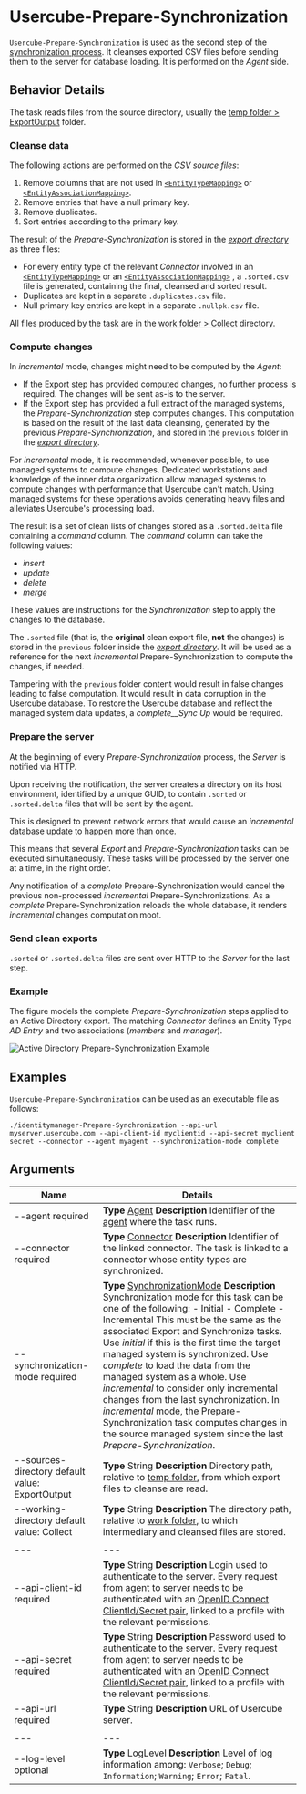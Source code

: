 # Usercube-Prepare-Synchronization

`Usercube-Prepare-Synchronization` is used as the second step of the
[synchronization process](/docs/identitymanager/6.1/identitymanager/integration-guide/synchronization/index.md).
It cleanses exported CSV files before sending them to the server for database loading. It is
performed on the _Agent_ side.

## Behavior Details

The task reads files from the source directory, usually the
[temp folder > ExportOutput](/docs/identitymanager/6.1/identitymanager/integration-guide/network-configuration/server-configuration/general-purpose/index.md)
folder.

### Cleanse data

The following actions are performed on the _CSV source files_:

1. Remove columns that are not used in
   [`<EntityTypeMapping>`](/docs/identitymanager/6.1/identitymanager/integration-guide/toolkit/xml-configuration/connectors/entitytypemapping/index.md)
   or
   [`<EntityAssociationMapping>`](/docs/identitymanager/6.1/identitymanager/integration-guide/toolkit/xml-configuration/connectors/entityassociationmapping/index.md).
2. Remove entries that have a null primary key.
3. Remove duplicates.
4. Sort entries according to the primary key.

The result of the _Prepare-Synchronization_ is stored in the
[_export directory_](/docs/identitymanager/6.1/identitymanager/integration-guide/network-configuration/agent-configuration/appsettings/index.md)
as three files:

- For every entity type of the relevant _Connector_ involved in an
  [`<EntityTypeMapping>`](/docs/identitymanager/6.1/identitymanager/integration-guide/toolkit/xml-configuration/connectors/entitytypemapping/index.md)
  or an
  [`<EntityAssociationMapping>`](/docs/identitymanager/6.1/identitymanager/integration-guide/toolkit/xml-configuration/connectors/entityassociationmapping/index.md)
  , a `.sorted.csv` file is generated, containing the final, cleansed and sorted result.
- Duplicates are kept in a separate `.duplicates.csv` file.
- Null primary key entries are kept in a separate `.nullpk.csv` file.

All files produced by the task are in the
[work folder > Collect](/docs/identitymanager/6.1/identitymanager/integration-guide/network-configuration/server-configuration/general-purpose/index.md)
directory.

### Compute changes

In _incremental_ mode, changes might need to be computed by the _Agent_:

- If the Export step has provided computed changes, no further process is required. The changes will
  be sent as-is to the server.
- If the Export step has provided a full extract of the managed systems, the
  _Prepare-Synchronization_ step computes changes. This computation is based on the result of the
  last data cleansing, generated by the previous _Prepare-Synchronization_, and stored in the
  `previous` folder in the
  [_export directory_](/docs/identitymanager/6.1/identitymanager/integration-guide/network-configuration/agent-configuration/appsettings/index.md).

For _incremental_ mode, it is recommended, whenever possible, to use managed systems to compute
changes. Dedicated workstations and knowledge of the inner data organization allow managed systems
to compute changes with performance that Usercube can't match. Using managed systems for these
operations avoids generating heavy files and alleviates Usercube's processing load.

The result is a set of clean lists of changes stored as a `.sorted.delta` file containing a
_command_ column. The _command_ column can take the following values:

- _insert_
- _update_
- _delete_
- _merge_

These values are instructions for the _Synchronization_ step to apply the changes to the database.

The `.sorted` file (that is, the **original** clean export file, **not** the changes) is stored in
the `previous` folder inside the
[_export directory_](/docs/identitymanager/6.1/identitymanager/integration-guide/network-configuration/agent-configuration/appsettings/index.md).
It will be used as a reference for the next _incremental_ Prepare-Synchronization to compute the
changes, if needed.

Tampering with the `previous` folder content would result in false changes leading to false
computation. It would result in data corruption in the Usercube database. To restore the Usercube
database and reflect the managed system data updates, a _complete\_\_Sync Up_ would be required.

### Prepare the server

At the beginning of every _Prepare-Synchronization_ process, the _Server_ is notified via HTTP.

Upon receiving the notification, the server creates a directory on its host environment, identified
by a unique GUID, to contain `.sorted` or `.sorted.delta` files that will be sent by the agent.

This is designed to prevent network errors that would cause an _incremental_ database update to
happen more than once.

This means that several _Export_ and _Prepare-Synchronization_ tasks can be executed simultaneously.
These tasks will be processed by the server one at a time, in the right order.

Any notification of a _complete_ Prepare-Synchronization would cancel the previous non-processed
_incremental_ Prepare-Synchronizations. As a _complete_ Prepare-Synchronization reloads the whole
database, it renders _incremental_ changes computation moot.

### Send clean exports

`.sorted` or `.sorted.delta` files are sent over HTTP to the _Server_ for the last step.

### Example

The figure models the complete _Prepare-Synchronization_ steps applied to an Active Directory
export. The matching _Connector_ defines an Entity Type _AD Entry_ and two associations (_members_
and _manager_).

![Active Directory Prepare-Synchronization Example](/img/versioned_docs/identitymanager_6.1/identitymanager/integration-guide/synchronization/upward-data-sync/ad_preparesynchro_example.webp)

## Examples

`Usercube-Prepare-Synchronization` can be used as an executable file as follows:

```
./identitymanager-Prepare-Synchronization --api-url myserver.usercube.com --api-client-id myclientid --api-secret myclient secret --connector --agent myagent --synchronization-mode complete

```

## Arguments

| Name                                            | Details                                                                                                                                                                                                                                                                                                                                                                                                                                                                                                                                                                                                                                                                                                                     |
| ----------------------------------------------- | --------------------------------------------------------------------------------------------------------------------------------------------------------------------------------------------------------------------------------------------------------------------------------------------------------------------------------------------------------------------------------------------------------------------------------------------------------------------------------------------------------------------------------------------------------------------------------------------------------------------------------------------------------------------------------------------------------------------------- |
| --agent required                                | **Type** [Agent](/docs/identitymanager/6.1/identitymanager/integration-guide/toolkit/xml-configuration/connectors/agent/index.md) **Description** Identifier of the [agent](/docs/identitymanager/6.1/identitymanager/integration-guide/toolkit/xml-configuration/connectors/agent/index.md) where the task runs.                                                                                                                                                                                                                                                                                                                                                                                                           |
| --connector required                            | **Type** [Connector](/docs/identitymanager/6.1/identitymanager/integration-guide/toolkit/xml-configuration/connectors/connector/index.md) **Description** Identifier of the linked connector. The task is linked to a connector whose entity types are synchronized.                                                                                                                                                                                                                                                                                                                                                                                                                                                        |
| --synchronization-mode required                 | **Type** [SynchronizationMode](/docs/identitymanager/6.1/identitymanager/integration-guide/synchronization/upward-data-sync/index.md) **Description** Synchronization mode for this task can be one of the following: - Initial - Complete - Incremental This must be the same as the associated Export and Synchronize tasks. Use _initial_ if this is the first time the target managed system is synchronized. Use _complete_ to load the data from the managed system as a whole. Use _incremental_ to consider only incremental changes from the last synchronization. In _incremental_ mode, the Prepare-Synchronization task computes changes in the source managed system since the last _Prepare-Synchronization_. |
| --sources-directory default value: ExportOutput | **Type** String **Description** Directory path, relative to [temp folder](/docs/identitymanager/6.1/identitymanager/integration-guide/network-configuration/server-configuration/general-purpose/index.md), from which export files to cleanse are read.                                                                                                                                                                                                                                                                                                                                                                                                                                                                    |
| --working-directory default value: Collect      | **Type** String **Description** The directory path, relative to [work folder](/docs/identitymanager/6.1/identitymanager/integration-guide/network-configuration/server-configuration/general-purpose/index.md), to which intermediary and cleansed files are stored.                                                                                                                                                                                                                                                                                                                                                                                                                                                        |
|                                                 |                                                                                                                                                                                                                                                                                                                                                                                                                                                                                                                                                                                                                                                                                                                             |
| ---                                             | ---                                                                                                                                                                                                                                                                                                                                                                                                                                                                                                                                                                                                                                                                                                                         |
| --api-client-id required                        | **Type** String **Description** Login used to authenticate to the server. Every request from agent to server needs to be authenticated with an [OpenID Connect ClientId/Secret pair](/docs/identitymanager/6.1/identitymanager/integration-guide/toolkit/xml-configuration/access-control/openidclient/index.md), linked to a profile with the relevant permissions.                                                                                                                                                                                                                                                                                                                                                        |
| --api-secret required                           | **Type** String **Description** Password used to authenticate to the server. Every request from agent to server needs to be authenticated with an [OpenID Connect ClientId/Secret pair](/docs/identitymanager/6.1/identitymanager/integration-guide/toolkit/xml-configuration/access-control/openidclient/index.md), linked to a profile with the relevant permissions.                                                                                                                                                                                                                                                                                                                                                     |
| --api-url required                              | **Type** String **Description** URL of Usercube server.                                                                                                                                                                                                                                                                                                                                                                                                                                                                                                                                                                                                                                                                     |
|                                                 |                                                                                                                                                                                                                                                                                                                                                                                                                                                                                                                                                                                                                                                                                                                             |
| ---                                             | ---                                                                                                                                                                                                                                                                                                                                                                                                                                                                                                                                                                                                                                                                                                                         |
| --log-level optional                            | **Type** LogLevel **Description** Level of log information among: `Verbose`; `Debug`; `Information`; `Warning`; `Error`; `Fatal`.                                                                                                                                                                                                                                                                                                                                                                                                                                                                                                                                                                                           |

